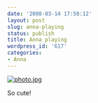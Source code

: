 ```yaml
---
date: '2008-03-14 17:50:12'
layout: post
slug: anna-playing
status: publish
title: Anna playing
wordpress_id: '617'
categories:
- Anna
---
```




[![photo.jpg](http://www.phfactor.net/wp/wp-photos/thumb.20080314-175012-1.jpg)](http://www.phfactor.net/wp/wp-photos/20080314-175012-1.jpg)

So cute!
